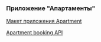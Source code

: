 ### Приложение "Апартаменты"

[Макет приложения Apartment](https://app.schoology.com/link?a=&path=https%3A%2F%2Fwww.figma.com%2Ffile%2FzE0MyZjPRCaywyY4unFRNN%2FUntitled-Copy%3Fnode-id%3D0%253A1)

[Apartment booking API](https://apt-booking-api.herokuapp.com/docs/)